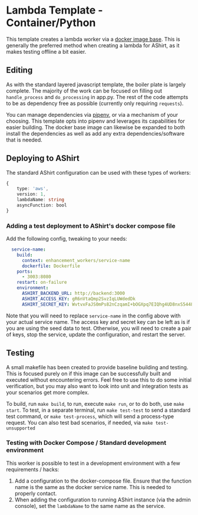 # Lambda Template - Container/Python

This template creates a lambda worker via a [docker image base](https://docs.aws.amazon.com/lambda/latest/dg/images-create.html). This is generally the preferred method when creating a lambda for AShirt, as it makes testing offline a bit easier.

## Editing

As with the standard layered javascript template, the boiler plate is largely complete. The majority of the work can be focused on filling out `handle_process` and `do_processing` in app.py. The rest of the code attempts to be as dependency free as possible (currently only requiring `requests`).

You can manage dependencies via [pipenv](https://pipenv.pypa.io/en/latest/), or via a mechanism of your choosing. This template opts into pipenv and leverages its capabilities for easier building. The docker base image can likewise be expanded to both install the dependencies as well as add any extra dependencies/software that is needed.

## Deploying to AShirt

The standard AShirt configuration can be used with these types of workers:

```ts
{
    type: 'aws',
    version: 1,
    lambdaName: string
    asyncFunction: bool
}
```

### Adding a test deployment to AShirt's docker compose file

Add the following config, tweaking to your needs:

```yaml
  service-name:
    build:
      context: enhancement_workers/service-name
      dockerfile: Dockerfile
    ports:
      - 3003:8080
    restart: on-failure
    environment:
      ASHIRT_BACKEND_URL: http://backend:3000
      ASHIRT_ACCESS_KEY: gR6nVtaQmp2SvzIqLUWdedDk
      ASHIRT_SECRET_KEY: WvtvxFaJS0mPs82nCzqamI+bOGXpq7EIQhg4UD8nxS5448XG9N0gNAceJGBLPdCA3kAzC4MdUSHnKCJ/lZD++A==

```

Note that you will need to replace `service-name` in the config above with your actual service name. The access key and secret key can be left as is if you are using the seed data to test. Otherwise, you will need to create a pair of keys, stop the service, update the configuration, and restart the server.

## Testing

A small makefile has been created to provide baseline building and testing. This is focused purely on if this image can be successfully built and executed without encountering errors. Feel free to use this to do some initial verification, but you may also want to look into unit and integration tests as your scenarios get more complex.

To build, run `make build`, to run, execute `make run`, or to do both, use `make start`. To test, in a separate terminal, run `make test-test` to send a standard test command, or `make test-process`, which will send a process-type request. You can also test bad scenarios, if needed, via `make test-unsupported`

### Testing with Docker Compose / Standard development environment

This worker is possible to test in a development environment with a few requirements / hacks:

1. Add a configuration to the docker-compose file. Ensure that the function name is the same as the docker service name. This is needed to properly contact.
2. When adding the configuration to running AShirt instance (via the admin console), set the `lambdaName` to the same name as the service.


